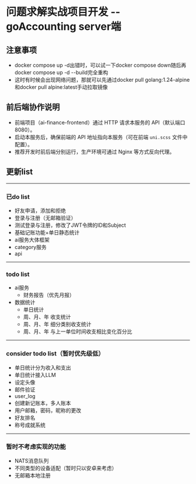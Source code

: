 # 问题求解实战项目开发 -- goAccounting server端

## 注意事项
- docker compose up -d出错时，可以试一下docker compose down随后再docker compose up -d --build完全重构
- 这时有时候会出现网络问题，那就可以先通过docker pull golang:1.24-alpine和docker pull alpine:latest手动拉取镜像

## 前后端协作说明

- 前端项目（ai-finance-frontend）通过 HTTP 请求本服务的 API（默认端口8080）。
- 启动本服务后，确保前端的 API 地址指向本服务（可在前端 `uni.scss` 文件中配置）。
- 推荐开发时前后端分别运行，生产环境可通过 Nginx 等方式反向代理。

## 更新list
---
### 已do list
- 好友申请，添加和拒绝
- 登录与注册（无邮箱验证）
- 测试登录与注册，修改了JWT令牌的ID和Subject
- 基础记账功能+单日静态统计
- ai服务大体框架
- category服务
- api

---
### todo list
- ai服务
    - 财务报告（优先月报）
- 数据统计
    - 单日统计
    - 周、月、年 收支统计
    - 周、月、年 细分类别收支统计
    - 周、月、年 与上一单位时间收支相比变化百分比


---
### consider todo list（暂时优先级低）
- 单日统计分为收入和支出
- 单日统计接入LLM
- 设定头像
- 邮件验证
- user_log
- 创建新记账本，多人账本
- 用户邮箱，密码，昵称的更改
- 好友排名
- 称号成就系统

---
### 暂时不考虑实现的功能
- NATS消息队列
- 不同类型的设备适配（暂时只以安卓来考虑）
- 无邮箱本地注册
